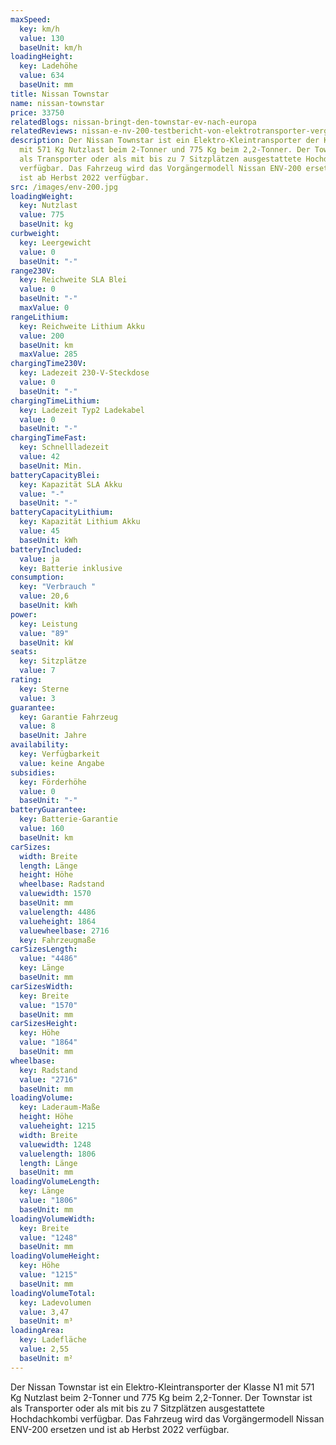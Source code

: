 ```yaml
---
maxSpeed:
  key: km/h
  value: 130
  baseUnit: km/h
loadingHeight:
  key: Ladehöhe
  value: 634
  baseUnit: mm
title: Nissan Townstar
name: nissan-townstar
price: 33750
relatedBlogs: nissan-bringt-den-townstar-ev-nach-europa
relatedReviews: nissan-e-nv-200-testbericht-von-elektrotransporter-vergleich
description: Der Nissan Townstar ist ein Elektro-Kleintransporter der Klasse N1
  mit 571 Kg Nutzlast beim 2-Tonner und 775 Kg beim 2,2-Tonner. Der Townstar ist
  als Transporter oder als mit bis zu 7 Sitzplätzen ausgestattete Hochdachkombi
  verfügbar. Das Fahrzeug wird das Vorgängermodell Nissan ENV-200 ersetzen und
  ist ab Herbst 2022 verfügbar.
src: /images/env-200.jpg
loadingWeight:
  key: Nutzlast
  value: 775
  baseUnit: kg
curbweight:
  key: Leergewicht
  value: 0
  baseUnit: "-"
range230V:
  key: Reichweite SLA Blei
  value: 0
  baseUnit: "-"
  maxValue: 0
rangeLithium:
  key: Reichweite Lithium Akku
  value: 200
  baseUnit: km
  maxValue: 285
chargingTime230V:
  key: Ladezeit 230-V-Steckdose
  value: 0
  baseUnit: "-"
chargingTimeLithium:
  key: Ladezeit Typ2 Ladekabel
  value: 0
  baseUnit: "-"
chargingTimeFast:
  key: Schnellladezeit
  value: 42
  baseUnit: Min.
batteryCapacityBlei:
  key: Kapazität SLA Akku
  value: "-"
  baseUnit: "-"
batteryCapacityLithium:
  key: Kapazität Lithium Akku
  value: 45
  baseUnit: kWh
batteryIncluded:
  value: ja
  key: Batterie inklusive
consumption:
  key: "Verbrauch "
  value: 20,6
  baseUnit: kWh
power:
  key: Leistung
  value: "89"
  baseUnit: kW
seats:
  key: Sitzplätze
  value: 7
rating:
  key: Sterne
  value: 3
guarantee:
  key: Garantie Fahrzeug
  value: 8
  baseUnit: Jahre
availability:
  key: Verfügbarkeit
  value: keine Angabe
subsidies:
  key: Förderhöhe
  value: 0
  baseUnit: "-"
batteryGuarantee:
  key: Batterie-Garantie
  value: 160
  baseUnit: km
carSizes:
  width: Breite
  length: Länge
  height: Höhe
  wheelbase: Radstand
  valuewidth: 1570
  baseUnit: mm
  valuelength: 4486
  valueheight: 1864
  valuewheelbase: 2716
  key: Fahrzeugmaße
carSizesLength:
  value: "4486"
  key: Länge
  baseUnit: mm
carSizesWidth:
  key: Breite
  value: "1570"
  baseUnit: mm
carSizesHeight:
  key: Höhe
  value: "1864"
  baseUnit: mm
wheelbase:
  key: Radstand
  value: "2716"
  baseUnit: mm
loadingVolume:
  key: Laderaum-Maße
  height: Höhe
  valueheight: 1215
  width: Breite
  valuewidth: 1248
  valuelength: 1806
  length: Länge
  baseUnit: mm
loadingVolumeLength:
  key: Länge
  value: "1806"
  baseUnit: mm
loadingVolumeWidth:
  key: Breite
  value: "1248"
  baseUnit: mm
loadingVolumeHeight:
  key: Höhe
  value: "1215"
  baseUnit: mm
loadingVolumeTotal:
  key: Ladevolumen
  value: 3,47
  baseUnit: m³
loadingArea:
  key: Ladefläche
  value: 2,55
  baseUnit: m²
---
```

Der Nissan Townstar ist ein Elektro-Kleintransporter der Klasse N1 mit 571 Kg Nutzlast beim 2-Tonner und 775 Kg beim 2,2-Tonner. Der Townstar ist als Transporter oder als mit bis zu 7 Sitzplätzen ausgestattete Hochdachkombi verfügbar. Das Fahrzeug wird das Vorgängermodell Nissan ENV-200 ersetzen und ist ab Herbst 2022 verfügbar.